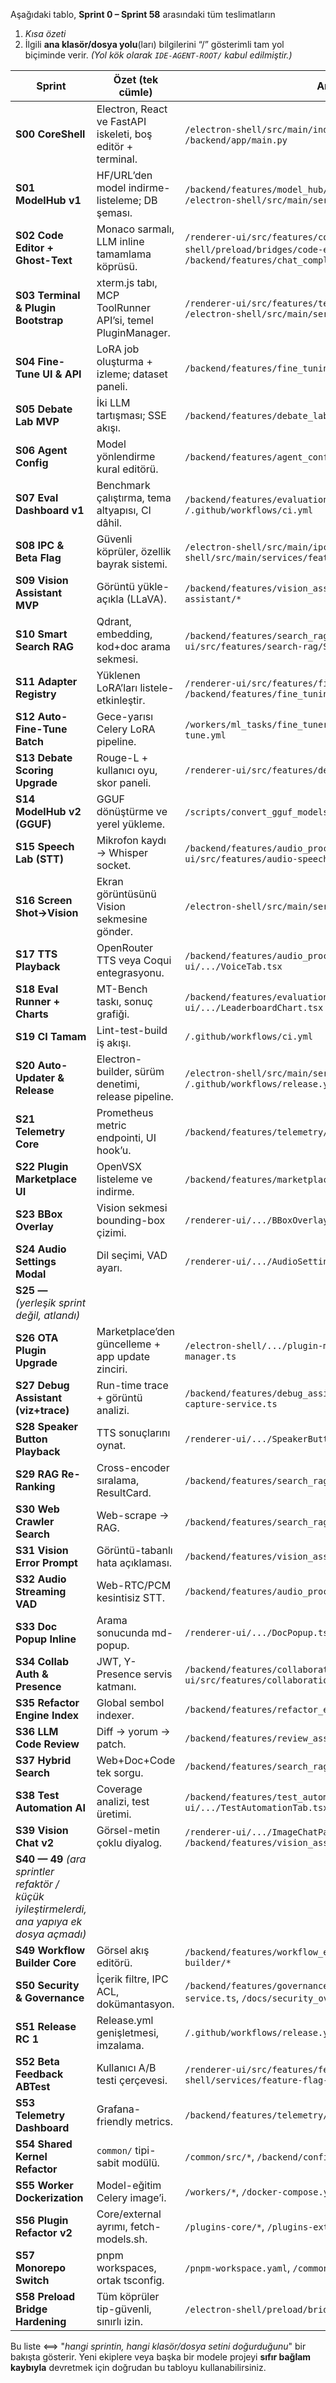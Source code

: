 Aşağıdaki tablo, **Sprint 0 – Sprint 58** arasındaki tüm teslimatların

1. *Kısa özeti*
2. İlgili **ana klasör/dosya yolu**(ları)
   bilgilerini “/” gösterimli tam yol biçiminde verir.
   *(Yol kök olarak `IDE-AGENT-ROOT/` kabul edilmiştir.)*

| Sprint                                                                                       | Özet (tek cümle)                                            | Ana klasör / dosya yolu                                                                                                                       |
| -------------------------------------------------------------------------------------------- | ----------------------------------------------------------- | --------------------------------------------------------------------------------------------------------------------------------------------- |
| **S00 CoreShell**                                                                            | Electron, React ve FastAPI iskeleti, boş editör + terminal. | `/electron-shell/src/main/index.ts`, `/renderer-ui/src/app/App.tsx`, `/backend/app/main.py`                                                   |
| **S01 ModelHub v1**                                                                          | HF/URL’den model indirme-listeleme; DB şeması.              | `/backend/features/model_hub/*`, `/renderer-ui/src/features/model-hub/*`, `/electron-shell/src/main/services/local-model-service.ts`          |
| **S02 Code Editor + Ghost-Text**                                                             | Monaco sarmalı, LLM inline tamamlama köprüsü.               | `/renderer-ui/src/features/code-editor/*`, `/electron-shell/preload/bridges/code-editor-api-bridge.ts`, `/backend/features/chat_completion/*` |
| **S03 Terminal & Plugin Bootstrap**                                                          | xterm.js tabı, MCP ToolRunner API’si, temel PluginManager.  | `/renderer-ui/src/features/terminal/*`, `/backend/features/tool_runner/*`, `/electron-shell/src/main/services/plugin-manager.ts`              |
| **S04 Fine-Tune UI & API**                                                                   | LoRA job oluşturma + izleme; dataset paneli.                | `/backend/features/fine_tuning/*`, `/renderer-ui/src/features/fine-tuning/*`                                                                  |
| **S05 Debate Lab MVP**                                                                       | İki LLM tartışması; SSE akışı.                              | `/backend/features/debate_lab/*`, `/renderer-ui/src/features/debate-lab/*`                                                                    |
| **S06 Agent Config**                                                                         | Model yönlendirme kural editörü.                            | `/backend/features/agent_config/*`, `/renderer-ui/src/features/agent-config/*`                                                                |
| **S07 Eval Dashboard v1**                                                                    | Benchmark çalıştırma, tema altyapısı, CI dâhil.             | `/backend/features/evaluation/*`, `/renderer-ui/src/features/eval-board/*`, `/.github/workflows/ci.yml`                                       |
| **S08 IPC & Beta Flag**                                                                      | Güvenli köprüler, özellik bayrak sistemi.                   | `/electron-shell/src/main/ipc-main-router.ts`, `/electron-shell/src/main/services/feature-flag-service.ts`                                    |
| **S09 Vision Assistant MVP**                                                                 | Görüntü yükle-açıkla (LLaVA).                               | `/backend/features/vision_assistant/*`, `/renderer-ui/src/features/vision-assistant/*`                                                        |
| **S10 Smart Search RAG**                                                                     | Qdrant, embedding, kod+doc arama sekmesi.                   | `/backend/features/search_rag/*`, `/ai_core/embedding_models/*`, `/renderer-ui/src/features/search-rag/SearchTab.tsx`                         |
| **S11 Adapter Registry**                                                                     | Yüklenen LoRA’ları listele-etkinleştir.                     | `/renderer-ui/src/features/fine-tuning/components/AdapterRegistryPanel.tsx`, `/backend/features/fine_tuning/service.py`                       |
| **S12 Auto-Fine-Tune Batch**                                                                 | Gece-yarısı Celery LoRA pipeline.                           | `/workers/ml_tasks/fine_tuner_task.py`, `/.github/workflows/nightly-fine-tune.yml`                                                            |
| **S13 Debate Scoring Upgrade**                                                               | Rouge-L + kullanıcı oyu, skor paneli.                       | `/renderer-ui/src/features/debate-lab/components/ScorePanel.tsx`                                                                              |
| **S14 ModelHub v2 (GGUF)**                                                                   | GGUF dönüştürme ve yerel yükleme.                           | `/scripts/convert_gguf_models.py`, `/ai_core/llm_clients/local_gguf_client.py`                                                                |
| **S15 Speech Lab (STT)**                                                                     | Mikrofon kaydı → Whisper socket.                            | `/backend/features/audio_processing/service.py`, `/renderer-ui/src/features/audio-speech/SpeechLabTab.tsx`                                    |
| **S16 Screen Shot→Vision**                                                                   | Ekran görüntüsünü Vision sekmesine gönder.                  | `/electron-shell/src/main/services/screen-capture-service.ts`                                                                                 |
| **S17 TTS Playback**                                                                         | OpenRouter TTS veya Coqui entegrasyonu.                     | `/backend/features/audio_processing/service.py`, `/renderer-ui/.../VoiceTab.tsx`                                                              |
| **S18 Eval Runner + Charts**                                                                 | MT-Bench taskı, sonuç grafiği.                              | `/backend/features/evaluation/tasks/mt_bench_task.py`, `/renderer-ui/.../LeaderboardChart.tsx`                                                |
| **S19 CI Tamam**                                                                             | Lint-test-build iş akışı.                                   | `/.github/workflows/ci.yml`                                                                                                                   |
| **S20 Auto-Updater & Release**                                                               | Electron-builder, sürüm denetimi, release pipeline.         | `/electron-shell/src/main/services/update-manager.ts`, `/.github/workflows/release.yml`                                                       |
| **S21 Telemetry Core**                                                                       | Prometheus metric endpointi, UI hook’u.                     | `/backend/features/telemetry/*`, `/renderer-ui/hooks/useTelemetry.ts`                                                                         |
| **S22 Plugin Marketplace UI**                                                                | OpenVSX listeleme ve indirme.                               | `/backend/features/marketplace/*`, `/renderer-ui/src/features/marketplace/*`                                                                  |
| **S23 BBox Overlay**                                                                         | Vision sekmesi bounding-box çizimi.                         | `/renderer-ui/.../BBoxOverlay.tsx`                                                                                                            |
| **S24 Audio Settings Modal**                                                                 | Dil seçimi, VAD ayarı.                                      | `/renderer-ui/.../AudioSettingsModal.tsx`                                                                                                     |
| **S25 —** *(yerleşik sprint değil, atlandı)*                                                 |                                                             |                                                                                                                                               |
| **S26 OTA Plugin Upgrade**                                                                   | Marketplace’den güncelleme + app update zinciri.            | `/electron-shell/.../plugin-manager.ts`, `/electron-shell/.../update-manager.ts`                                                              |
| **S27 Debug Assistant (viz+trace)**                                                          | Run-time trace + görüntü analizi.                           | `/backend/features/debug_assistant/*`, `/electron-shell/services/screen-capture-service.ts`                                                   |
| **S28 Speaker Button Playback**                                                              | TTS sonuçlarını oynat.                                      | `/renderer-ui/.../SpeakerButton.tsx`                                                                                                          |
| **S29 RAG Re-Ranking**                                                                       | Cross-encoder sıralama, ResultCard.                         | `/backend/features/search_rag/service.py`, `/renderer-ui/.../ResultCard.tsx`                                                                  |
| **S30 Web Crawler Search**                                                                   | Web-scrape → RAG.                                           | `/backend/features/search_rag/service.py`, `/renderer-ui/.../search-rag`                                                                      |
| **S31 Vision Error Prompt**                                                                  | Görüntü-tabanlı hata açıklaması.                            | `/backend/features/vision_assistant/prompts/vision_error_analysis_prompt.j2`                                                                  |
| **S32 Audio Streaming VAD**                                                                  | Web-RTC/PCM kesintisiz STT.                                 | `/backend/features/audio_processing/service.py`                                                                                               |
| **S33 Doc Popup Inline**                                                                     | Arama sonucunda md-popup.                                   | `/renderer-ui/.../DocPopup.tsx`                                                                                                               |
| **S34 Collab Auth & Presence**                                                               | JWT, Y-Presence servis katmanı.                             | `/backend/features/collaboration/*`, `/renderer-ui/src/features/collaboration/*`                                                              |
| **S35 Refactor Engine Index**                                                                | Global sembol indexer.                                      | `/backend/features/refactor_engine/*`, `/renderer-ui/.../RefactorPanel.tsx`                                                                   |
| **S36 LLM Code Review**                                                                      | Diff → yorum → patch.                                       | `/backend/features/review_assistant/*`, `/renderer-ui/.../ReviewPanel.tsx`                                                                    |
| **S37 Hybrid Search**                                                                        | Web+Doc+Code tek sorgu.                                     | `/backend/features/search_rag/service.py`                                                                                                     |
| **S38 Test Automation AI**                                                                   | Coverage analizi, test üretimi.                             | `/backend/features/test_automation/*`, `/renderer-ui/.../TestAutomationTab.tsx`                                                               |
| **S39 Vision Chat v2**                                                                       | Görsel-metin çoklu diyalog.                                 | `/renderer-ui/.../ImageChatPanel.tsx`, `/backend/features/vision_assistant/service.py`                                                        |
| **S40 — 49** *(ara sprintler refaktör / küçük iyileştirmelerdi, ana yapıya ek dosya açmadı)* |                                                             |                                                                                                                                               |
| **S49 Workflow Builder Core**                                                                | Görsel akış editörü.                                        | `/backend/features/workflow_engine/*`, `/renderer-ui/src/features/workflow-builder/*`                                                         |
| **S50 Security & Governance**                                                                | İçerik filtre, IPC ACL, dokümantasyon.                      | `/backend/features/governance/*`, `/electron-shell/services/security-service.ts`, `/docs/security_overview.md`                                |
| **S51 Release RC 1**                                                                         | Release.yml genişletmesi, imzalama.                         | `/.github/workflows/release.yml`                                                                                                              |
| **S52 Beta Feedback ABTest**                                                                 | Kullanıcı A/B testi çerçevesi.                              | `/renderer-ui/src/features/feedback-beta/*`, `/electron-shell/services/feature-flag-service.ts`                                               |
| **S53 Telemetry Dashboard**                                                                  | Grafana-friendly metrics.                                   | `/backend/features/telemetry/service.py`                                                                                                      |
| **S54 Shared Kernel Refactor**                                                               | `common/` tipi-sabit modülü.                                | `/common/src/*`, `/backend/config/settings.py`                                                                                                |
| **S55 Worker Dockerization**                                                                 | Model-eğitim Celery image’i.                                | `/workers/*`, `/docker-compose.yml`, `/workers/Dockerfile.worker`                                                                             |
| **S56 Plugin Refactor v2**                                                                   | Core/external ayrımı, fetch-models.sh.                      | `/plugins-core/*`, `/plugins-external/*`, `/scripts/fetch_models.sh`                                                                          |
| **S57 Monorepo Switch**                                                                      | pnpm workspaces, ortak tsconfig.                            | `/pnpm-workspace.yaml`, `/common/package.json`, `/electron-shell/package.json`                                                                |
| **S58 Preload Bridge Hardening**                                                             | Tüm köprüler tip-güvenli, sınırlı izin.                     | `/electron-shell/preload/bridges/*`, `/electron-shell/ipc-main-router.ts`                                                                     |

Bu liste ⟺ "*hangi sprintin, hangi klasör/dosya setini doğurduğunu*" bir bakışta gösterir.
Yeni ekiplere veya başka bir modele projeyi **sıfır bağlam kaybıyla** devretmek için doğrudan bu tabloyu kullanabilirsiniz.
